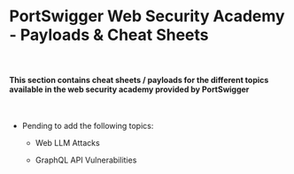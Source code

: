 # PortSwigger Web Security Academy - Payloads & Cheat Sheets

<br>

#### This section contains cheat sheets / payloads for the different topics available in the web security academy provided by PortSwigger

<br>

  
* Pending to add the following topics:

    * Web LLM Attacks

    * GraphQL API Vulnerabilities
